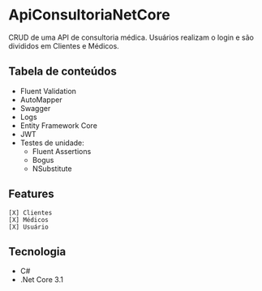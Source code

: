 # ApiConsultoriaNetCore
CRUD de uma API de consultoria médica. Usuários realizam o login e são divididos em Clientes e Médicos.

## Tabela de conteúdos
- Fluent Validation
- AutoMapper
- Swagger
- Logs
- Entity Framework Core
- JWT
- Testes de unidade:
    - Fluent Assertions
    - Bogus
    - NSubstitute

## Features
    [X] Clientes
    [X] Médicos
    [X] Usuário

## Tecnologia
- C# 
- .Net Core 3.1
